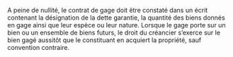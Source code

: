 A peine de nullité, le contrat de gage doit être constaté dans un écrit contenant la
désignation de la dette garantie, la quantité des biens donnés en gage ainsi que leur espèce ou
leur nature.
Lorsque le gage porte sur un bien ou un ensemble de biens futurs, le droit du
créancier s’exerce sur le bien gagé aussitôt que le constituant en acquiert la
propriété, sauf convention contraire.